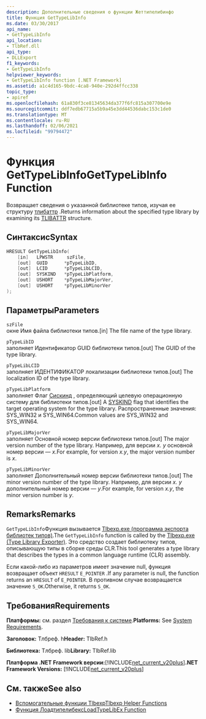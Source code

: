 ```yaml
---
description: Дополнительные сведения о функции Жеттипелибинфо
title: Функция GetTypeLibInfo
ms.date: 03/30/2017
api_name:
- GetTypeLibInfo
api_location:
- TlbRef.dll
api_type:
- DLLExport
f1_keywords:
- GetTypeLibInfo
helpviewer_keywords:
- GetTypeLibInfo function [.NET Framework]
ms.assetid: a1c4d165-9bdc-4ca8-940e-292d4ffcc338
topic_type:
- apiref
ms.openlocfilehash: 61a830f3ce81345634da377f6fc815a307700e9e
ms.sourcegitcommit: ddf7edb67715a5b9a45e3dd44536dabc153c1de0
ms.translationtype: MT
ms.contentlocale: ru-RU
ms.lasthandoff: 02/06/2021
ms.locfileid: "99794472"
---
```

# <a name="gettypelibinfo-function"></a><span data-ttu-id="92408-103">Функция GetTypeLibInfo</span><span class="sxs-lookup"><span data-stu-id="92408-103">GetTypeLibInfo Function</span></span>

<span data-ttu-id="92408-104">Возвращает сведения о указанной библиотеке типов, изучая ее структуру [тлибаттр](/windows/win32/api/oaidl/ns-oaidl-tlibattr) .</span><span class="sxs-lookup"><span data-stu-id="92408-104">Returns information about the specified type library by examining its [TLIBATTR](/windows/win32/api/oaidl/ns-oaidl-tlibattr) structure.</span></span>  
  
## <a name="syntax"></a><span data-ttu-id="92408-105">Синтаксис</span><span class="sxs-lookup"><span data-stu-id="92408-105">Syntax</span></span>  
  
```cpp  
HRESULT GetTypeLibInfo(  
    [in]   LPWSTR     szFile,  
    [out]  GUID      *pTypeLibID,  
    [out]  LCID      *pTypeLibLCID,  
    [out]  SYSKIND   *pTypeLibPlatform,  
    [out]  USHORT    *pTypeLibMajorVer,  
    [out]  USHORT    *pTypeLibMinorVer  
);  
```  
  
## <a name="parameters"></a><span data-ttu-id="92408-106">Параметры</span><span class="sxs-lookup"><span data-stu-id="92408-106">Parameters</span></span>  

 `szFile`  
 <span data-ttu-id="92408-107">окне Имя файла библиотеки типов.</span><span class="sxs-lookup"><span data-stu-id="92408-107">[in] The file name of the type library.</span></span>  
  
 `pTypeLibID`  
 <span data-ttu-id="92408-108">заполняет Идентификатор GUID библиотеки типов.</span><span class="sxs-lookup"><span data-stu-id="92408-108">[out] The GUID of the type library.</span></span>  
  
 `pTypeLibLCID`  
 <span data-ttu-id="92408-109">заполняет ИДЕНТИФИКАТОР локализации библиотеки типов.</span><span class="sxs-lookup"><span data-stu-id="92408-109">[out] The localization ID of the type library.</span></span>  
  
 `pTypeLibPlatform`  
 <span data-ttu-id="92408-110">заполняет Флаг [Сискинд](/windows/win32/api/oaidl/ne-oaidl-syskind) , определяющий целевую операционную систему для библиотеки типов.</span><span class="sxs-lookup"><span data-stu-id="92408-110">[out] A [SYSKIND](/windows/win32/api/oaidl/ne-oaidl-syskind) flag that identifies the target operating system for the type library.</span></span> <span data-ttu-id="92408-111">Распространенные значения: SYS_WIN32 и SYS_WIN64.</span><span class="sxs-lookup"><span data-stu-id="92408-111">Common values are SYS_WIN32 and SYS_WIN64.</span></span>  
  
 `pTypeLibMajorVer`  
 <span data-ttu-id="92408-112">заполняет Основной номер версии библиотеки типов.</span><span class="sxs-lookup"><span data-stu-id="92408-112">[out] The major version number of the type library.</span></span> <span data-ttu-id="92408-113">Например, для версии *x. y* основной номер версии — *x*.</span><span class="sxs-lookup"><span data-stu-id="92408-113">For example, for version *x.y*, the major version number is *x*.</span></span>  
  
 `pTypeLibMinorVer`  
 <span data-ttu-id="92408-114">заполняет Дополнительный номер версии библиотеки типов.</span><span class="sxs-lookup"><span data-stu-id="92408-114">[out] The minor version number of the type library.</span></span> <span data-ttu-id="92408-115">Например, для версии *x. y* дополнительный номер версии — *y*.</span><span class="sxs-lookup"><span data-stu-id="92408-115">For example, for version *x.y*, the minor version number is *y*.</span></span>  
  
## <a name="remarks"></a><span data-ttu-id="92408-116">Remarks</span><span class="sxs-lookup"><span data-stu-id="92408-116">Remarks</span></span>  

 <span data-ttu-id="92408-117">`GetTypeLibInfo`Функция вызывается [Tlbexp.exe (программа экспорта библиотек типов)](../../tools/tlbexp-exe-type-library-exporter.md).</span><span class="sxs-lookup"><span data-stu-id="92408-117">The `GetTypeLibInfo` function is called by the [Tlbexp.exe (Type Library Exporter)](../../tools/tlbexp-exe-type-library-exporter.md).</span></span> <span data-ttu-id="92408-118">Это средство создает библиотеку типов, описывающую типы в сборке среды CLR.</span><span class="sxs-lookup"><span data-stu-id="92408-118">This tool generates a type library that describes the types in a common language runtime (CLR) assembly.</span></span>  
  
 <span data-ttu-id="92408-119">Если какой-либо из параметров имеет значение null, функция возвращает объект `HRESULT` `E_POINTER` .</span><span class="sxs-lookup"><span data-stu-id="92408-119">If any parameter is null, the function returns an `HRESULT` of `E_POINTER`.</span></span> <span data-ttu-id="92408-120">В противном случае возвращается значение `S_OK`.</span><span class="sxs-lookup"><span data-stu-id="92408-120">Otherwise, it returns `S_OK`.</span></span>  
  
## <a name="requirements"></a><span data-ttu-id="92408-121">Требования</span><span class="sxs-lookup"><span data-stu-id="92408-121">Requirements</span></span>  

 <span data-ttu-id="92408-122">**Платформы:** см. раздел [Требования к системе](../../get-started/system-requirements.md).</span><span class="sxs-lookup"><span data-stu-id="92408-122">**Platforms:** See [System Requirements](../../get-started/system-requirements.md).</span></span>  
  
 <span data-ttu-id="92408-123">**Заголовок:** Тлбреф. h</span><span class="sxs-lookup"><span data-stu-id="92408-123">**Header:** TlbRef.h</span></span>  
  
 <span data-ttu-id="92408-124">**Библиотека:** Тлбреф. lib</span><span class="sxs-lookup"><span data-stu-id="92408-124">**Library:** TlbRef.lib</span></span>  
  
 <span data-ttu-id="92408-125">**Платформа .NET Framework версии:**[!INCLUDE[net_current_v20plus](../../../../includes/net-current-v20plus-md.md)]</span><span class="sxs-lookup"><span data-stu-id="92408-125">**.NET Framework Versions:** [!INCLUDE[net_current_v20plus](../../../../includes/net-current-v20plus-md.md)]</span></span>  
  
## <a name="see-also"></a><span data-ttu-id="92408-126">См. также</span><span class="sxs-lookup"><span data-stu-id="92408-126">See also</span></span>

- [<span data-ttu-id="92408-127">Вспомогательные функции Tlbexp</span><span class="sxs-lookup"><span data-stu-id="92408-127">Tlbexp Helper Functions</span></span>](index.md)
- [<span data-ttu-id="92408-128">Функция Лоадтипелибекс</span><span class="sxs-lookup"><span data-stu-id="92408-128">LoadTypeLibEx Function</span></span>](/previous-versions/windows/desktop/api/oleauto/nf-oleauto-loadtypelibex)
